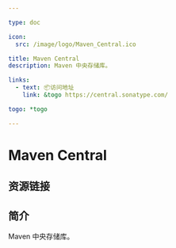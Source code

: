 ```yaml
---

type: doc

icon:
  src: /image/logo/Maven_Central.ico

title: Maven Central
description: Maven 中央存储库。

links:
  - text: 📦访问地址
    link: &togo https://central.sonatype.com/

togo: *togo

---
```


<ShowLogo />

# Maven Central

<ShowBreadcrumb />

## 资源链接

<ShowLinks />

## 简介

Maven 中央存储库。